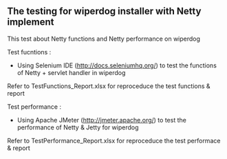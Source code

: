 The testing for wiperdog installer with Netty implement 
----------------------------------------------
This test about Netty functions and Netty performance on wiperdog 

Test fucntions : 
   + Using Selenium IDE (http://docs.seleniumhq.org/) to test the functions of Netty + servlet handler in wiperdog 

   Refer to TestFunctions_Report.xlsx for reproceduce the test functions  & report

Test performance : 

   + Using Apache JMeter (http://jmeter.apache.org/) to test the performance of Netty & Jetty for wiperdog

   Refer to TestPerformance_Report.xlsx for reproceduce the test performace  & report